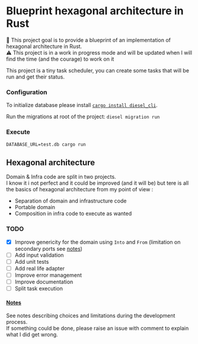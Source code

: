 # Blueprint hexagonal architecture in Rust

:wave: This project goal is to provide a blueprint of an implementation of hexagonal architecture in Rust.  
:warning: This project is in a work in progress mode and will be updated when I will find the time (and the courage) to work on it

This project is a tiny task scheduler, you can create some tasks that will be run and get their status.

### Configuration

To initialize database please install [`cargo install diesel_cli`](https://github.com/diesel-rs/diesel/tree/master/diesel_cli#installation).

Run the migrations at root of the project: `diesel migration run`

### Execute

`DATABASE_URL=test.db cargo run`

## Hexagonal architecture

Domain & Infra code are split in two projects.  
I know it i not perfect and it could be improved (and it will be) but tere is all the basics of hexagonal architecture from my point of view :
 - Separation of domain and infrastructure code
 - Portable domain
 - Composition in infra code to execute as wanted

### TODO

 - [x] Improve genericity for the domain using `Into` and `From` (limitation on secondary ports see [notes](Notes.md#))
 - [ ] Add input validation
 - [ ] Add unit tests
 - [ ] Add real life adapter
 - [ ] Improve error management
 - [ ] Improve documentation
 - [ ] Split task execution
 
 #### [Notes](Notes.md#)
 
 See notes describing choices and limitations during the development process.  
 If something could be done, please raise an issue with comment to explain what I did get wrong.